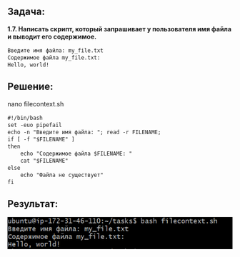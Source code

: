 ## Задача:

**1.7. Написать скрипт, который запрашивает у пользователя имя файла и выводит его содержимое.**
```
Введите имя файла: my_file.txt
Содержимое файла my_file.txt: 
Hello, world!
```

## Решение:

nano filecontext.sh

```
#!/bin/bash
set -euo pipefail
echo -n "Введите имя файла: "; read -r FILENAME; 
if [ -f "$FILENAME" ]
then
    echo "Содержимое файла $FILENAME: "
    cat "$FILENAME"
else
    echo "Файла не существует"
fi
```

## Результат:

![image](img/result.png)

